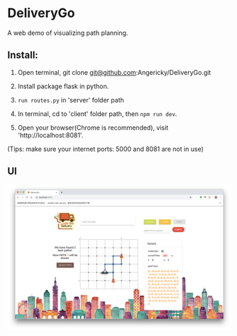 # DeliveryGo
A web demo of visualizing path planning.

## Install:
1. Open terminal, git clone git@github.com:Angericky/DeliveryGo.git

2. Install package flask in python.  

3. `run routes.py` in 'server' folder path   

4. In terminal, cd to 'client' folder path, then `npm run dev`. 

5. Open your browser(Chrome is recommended), visit 'http://localhost:8081'. 

(Tips: make sure your internet ports: 5000 and 8081 are not in use)

## UI
<img src="https://github.com/Angericky/DeliveryGo/blob/master/outlook.png" alt="outlook" title="outlook" width="900" />
